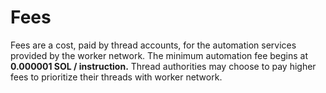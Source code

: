 # Fees

Fees are a cost, paid by thread accounts, for the automation services provided by the worker network. The minimum automation fee begins at **0.000001 SOL / instruction.** Thread authorities may choose to pay higher fees to prioritize their threads with worker network.&#x20;
